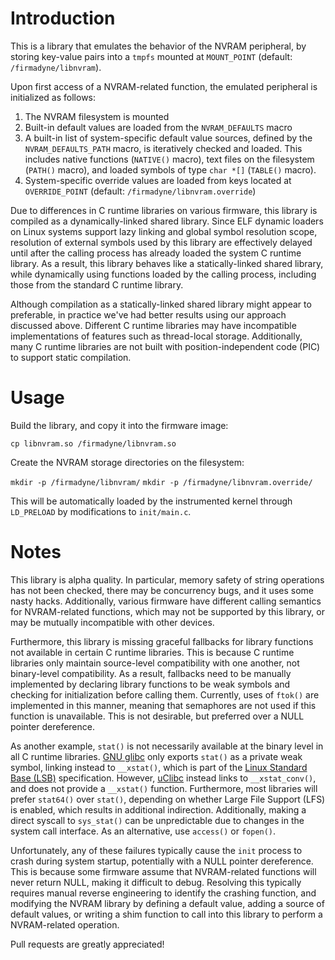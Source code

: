 Introduction
============

This is a library that emulates the behavior of the NVRAM peripheral, by
storing key-value pairs into a `tmpfs` mounted at `MOUNT_POINT` (default:
`/firmadyne/libnvram`).

Upon first access of a NVRAM-related function, the emulated peripheral is
initialized as follows:

1. The NVRAM filesystem is mounted
2. Built-in default values are loaded from the `NVRAM_DEFAULTS` macro
3. A built-in list of system-specific default value sources, defined by
   the `NVRAM_DEFAULTS_PATH` macro, is iteratively checked and loaded. This
   includes native functions (`NATIVE()` macro), text files on the filesystem
   (`PATH()` macro), and loaded symbols of type `char *[]` (`TABLE()` macro).
4. System-specific override values are loaded from keys located at
   `OVERRIDE_POINT` (default: `/firmadyne/libnvram.override`)

Due to differences in C runtime libraries on various firmware, this library
is compiled as a dynamically-linked shared library. Since ELF dynamic loaders
on Linux systems support lazy linking and global symbol resolution scope,
resolution of external symbols used by this library are effectively delayed
until after the calling process has already loaded the system C runtime library.
As a result, this library behaves like a statically-linked shared library, while
dynamically using functions loaded by the calling process, including
those from the standard C runtime library.

Although compilation as a statically-linked shared library might appear to
preferable, in practice we've had better results using our approach discussed
above. Different C runtime libraries may have incompatible implementations of
features such as thread-local storage. Additionally, many C runtime libraries
are not built with position-independent code (PIC) to support static
compilation.

Usage
=====

Build the library, and copy it into the firmware image:

`cp libnvram.so /firmadyne/libnvram.so`

Create the NVRAM storage directories on the filesystem:

`mkdir -p /firmadyne/libnvram/`
`mkdir -p /firmadyne/libnvram.override/`

This will be automatically loaded by the instrumented kernel through
`LD_PRELOAD` by modifications to `init/main.c`.

Notes
=====

This library is alpha quality. In particular, memory safety of string
operations has not been checked, there may be concurrency bugs, and it uses
some nasty hacks. Additionally, various firmware have different calling
semantics for NVRAM-related functions, which may not be supported by this
library, or may be mutually incompatible with other devices.

Furthermore, this library is missing graceful fallbacks for library
functions not available in certain C runtime libraries. This is because C
runtime libraries only maintain source-level compatibility with one another,
not binary-level compatibility. As a result, fallbacks need to be manually
implemented by declaring library functions to be weak symbols and checking for
initialization before calling them. Currently, uses of `ftok()` are implemented
in this manner, meaning that semaphores are not used if this function is
unavailable. This is not desirable, but preferred over a NULL pointer
dereference.

As another example, `stat()` is not necessarily available at the binary level
in all C runtime libraries. [GNU glibc](https://www.gnu.org/software/libc/)
only exports `stat()` as a private weak symbol, linking instead to `__xstat()`,
which is part of the
[Linux Standard Base (LSB)](http://refspecs.linuxfoundation.org/lsb.shtml)
specification. However, [uClibc](https://uclibc.org/) instead links to
`__xstat_conv()`, and does not provide a `__xstat()` function. Furthermore,
most libraries will prefer `stat64()` over `stat()`, depending on whether
Large File Support (LFS) is enabled, which results in additional indirection.
Additionally, making a direct syscall to `sys_stat()` can be unpredictable due
to changes in the system call interface. As an alternative, use `access()` or
`fopen()`.

Unfortunately, any of these failures typically cause the `init` process to crash
during system startup, potentially with a NULL pointer dereference. This is
because some firmware assume that NVRAM-related functions will never
return NULL, making it difficult to debug. Resolving this typically requires
manual reverse engineering to identify the crashing function, and modifying
the NVRAM library by defining a default value, adding a source of default
values, or writing a shim function to call into this library to perform a
NVRAM-related operation.

Pull requests are greatly appreciated!
